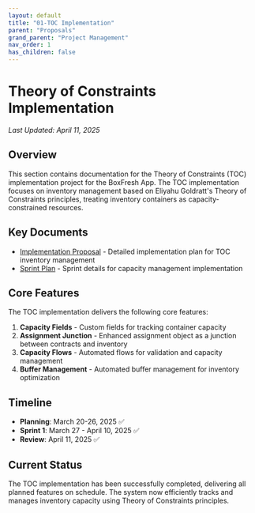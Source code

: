 ```yaml
---
layout: default
title: "01-TOC Implementation"
parent: "Proposals"
grand_parent: "Project Management"
nav_order: 1
has_children: false
---
```


# Theory of Constraints Implementation

*Last Updated: April 11, 2025*

## Overview

This section contains documentation for the Theory of Constraints (TOC) implementation project for the BoxFresh App. The TOC implementation focuses on inventory management based on Eliyahu Goldratt's Theory of Constraints principles, treating inventory containers as capacity-constrained resources.

## Key Documents

- [Implementation Proposal](proposal.md) - Detailed implementation plan for TOC inventory management
- [Sprint Plan](sprint.md) - Sprint details for capacity management implementation

## Core Features

The TOC implementation delivers the following core features:

1. **Capacity Fields** - Custom fields for tracking container capacity
2. **Assignment Junction** - Enhanced assignment object as a junction between contracts and inventory
3. **Capacity Flows** - Automated flows for validation and capacity management
4. **Buffer Management** - Automated buffer management for inventory optimization

## Timeline

- **Planning**: March 20-26, 2025 ✅
- **Sprint 1**: March 27 - April 10, 2025 ✅
- **Review**: April 11, 2025 ✅

## Current Status

The TOC implementation has been successfully completed, delivering all planned features on schedule. The system now efficiently tracks and manages inventory capacity using Theory of Constraints principles. 